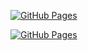 [![GitHub Pages](https://github.com/sh3hz/sh3hz.github.io/actions/workflows/gh-pages.yml/badge.svg)](https://github.com/sh3hz/sh3hz.github.io/actions/workflows/gh-pages.yml)

[![GitHub Pages](https://github.com/sh3hz/sh3hz.github.io/actions/workflows/gh-pages.yml/badge.svg?event=status)](https://github.com/sh3hz/sh3hz.github.io/actions/workflows/gh-pages.yml)